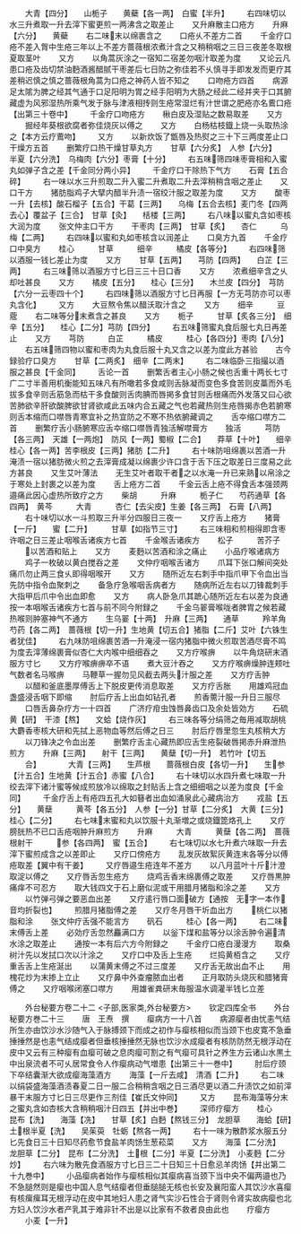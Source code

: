 <!-- { "loadSidebar": true } -->
　　大青【四分】　　山栀子　　黄蘗【各一两】　白蜜【半升】
　　右四味切以水三升煮取一升去滓下蜜更煎一两沸含之取差止
　　又升麻散主口疮方
　　升麻【六分】　　黄蘗
　　右二味末以绵裹含之
　　口疮乆不差方二首
　　千金疗口疮不差入胷中生疮三年以上不差方蔷薇根浓煮汁含之又稍稍咽之三日三夜差冬取根夏取茎叶
　　又方
　　以角蒿灰涂之一宿知二宿差勿咽汁取差为度
　　又论云凡患口疮及齿切禁油麪酒酱醋腻干枣差后七日防之弥佳若不乆慎寻手即发发而更疗其差稍迟慎之慎之蔷薇根角蒿为口疮之神药人皆不知之
　　口吻疮方四首
　　病源足太隂为脾之经其气通于口足阳明为胃之经手阳明为大肠之经此二经并夹于口其腑藏虚为风邪湿热所乘气发于脉与津液相抟则生疮常湿烂有汁世谓之肥疮亦名鷰口疮【出第三十卷中】
　　千金疗口吻疮方
　　楸白皮及湿贴之数易取差
　　又方
　　掘经年葵根欲腐者弥佳烧灰以傅之
　　又方
　　白杨枯枝鐡上烧一头取热涂之【本方云疗鷰吻】
　　又方
　　以新炊饭了甑唇及热熨之三十下三两度差止口干燥方五首
　　删繁疗口热干燥甘草丸方
　　甘草【六分炙】　人参【六分】　　半夏【六分洗】　乌梅肉【六分】枣膏【十分】
　　右五味筛四味枣膏相和入蜜丸如弹子含之差【千金同分两小异】
　　千金疗口干除热下气方
　　石膏【五合碎】
　　右一味以水三升煎取二升入蜜二升煮取二升去滓稍稍含咽之差止
　　又口干方
　　猪肪脂鸡子大擘内醋半升渍一宿绞汁服之取差为度
　　又方
　　酸枣一升【去核】酸石榴子【五合】干葛【三两】　　乌梅【五合去核】麦门冬【四两去心】覆盆子【三合】　甘草【灸】　　栝楼【三两】
　　右八味以蜜丸含如枣核大润为度
　　张文仲主口干方
　　干枣肉【三两】　甘草【炙】　　杏仁　　　乌梅【二两】
　　右四味以蜜和丸如枣核含以润差止
　　口臭方九首
　　千金疗口中臭方
　　桂心　　　甘草　　　细辛　　　橘皮【各等分】
　　右四味筛以酒服一钱匕差止为度
　　又方
　　甘草【五两】　　芎防【四两】　　白芷【三两】
　　右三味筛以酒服方寸匕日三三十日口香
　　又方
　　浓煮细辛含之乆却吐甚良
　　又方
　　橘皮【五分】　　桂心【三分】　　木兰皮【四分】　芎防【六分一云枣四十个】
　　右四味筛以酒服方寸匕日再服【一方无芎防亦可以枣丸含化】
　　又方
　　大豆熬令焦以醋沃取汁含之
　　又方
　　细辛　　　豆蔲
　　右二味等分末煮含之甚良
　　又方
　　栀子　　　甘草【炙各三分】　细辛【五分】　　桂心【二分】芎防【四分】
　　右五味筛蜜丸食后服七丸日再差止
　　又方
　　芎防　　　白芷　　　橘皮　　　桂心【各四分】枣肉【八分】
　　右五味筛四物以蜜和枣肉为丸食后服十丸又含之以差为度此方甚验
　　古今録验疗口臭方
　　甘草【二两炙】　细辛【二两末】
　　右二味临卧三指撮以酒服之甚良【千金同】
　　舌论一首
　　删繁舌者主心小肠之候也舌重十两长七寸广二寸半善用机衡能知五味凡有所噉若多食咸则舌脉凝而变色多食苦则皮藁而外毛拔多食辛则舌筋急而枯干多食酸则舌肉腆而唇掲多食甘则舌根痛而外发落又曰心欲苦肺欲辛肝欲酸脾欲甘肾欲咸此五味内合五藏之气也若藏热则生疮唇揭赤色若腑寒则舌本缩而口噤唇青寒宜补之热宜防之不寒不热依腑藏调之
　　舌夲缩口噤方二首
　　删繁疗舌小肠腑寒应舌夲缩口噤唇青独活解噤膏方
　　独活　　　芎防【各三两】　天雄【一两炮】　防风【一两】蜀椒【二合】　　莽草【十叶】　　细辛　　　桂心【各一两】苦李根皮【三两】猪肪【二升】
　　右十味防咀绵裹以苦酒一升淹渍一宿以猪肪微火煎之去滓膏成凝以绵裹少许口含于舌下压之取差日三度易之此方甚良
　　又生艾叶薄法
　　无生艾叶者取干者之以水淹一升已来熟以帛涂之于寒处上封裹之以差为度
　　舌上疮方二首
　　千金云舌上疮不得食舌本强颈两邉痛此因心虚热所致疗之方
　　柴胡　　　升麻　　　栀子仁　　芍药通草【各四两】　黄芩　　　大青　　　杏仁【去尖皮】生姜【各三两】　石膏【八两】
　　右十味切以水一斗煎取三升半分四服日三夜一
　　又疗舌上疮方
　　猪膏【一斤】　　蜜【二升】　　　甘草【如指节三寸】
　　右三味相和煎相得即含枣许咽之日三差止咽喉舌诸疾方七首
　　千金喉舌诸疾方
　　松子　　　苦芥子
　　以苦酒和贴上
　　又方
　　麦麪以苦酒和涂之痛止
　　小品疗喉诸病方
　　鸡子一枚破以黄白搅呑之差
　　文仲疗咽喉舌诸方
　　爪耳下张口解间突处痛爪勿止两三食乆即得咽喉开
　　又方
　　随所近左右刺手中指爪甲下令血出当先防中指令血聚刺之
　　备急疗急喉咽舌病者方
　　随病所近左右以刀锋裁刺手大指甲后爪中令出血即愈
　　又方
　　病人卧急爪其蹠心随所近左右以差为良通按一本咽喉舌诸疾方七首与前不同今附録之
　　千金乌翣膏喉咙者脾胃之候若藏热喉则肿塞神气不通方
　　生乌翣【十两】　升麻【三两】　　通草　　　羚羊角芍药【各二两】　蔷薇根【切一升】生地黄【切五合】猪脂【二斤】艾叶【六铢生者犹佳】
　　右九味防咀绵裹苦酒一升淹浸一宿内猪脂中微火煎取苦酒尽膏不鸣为度去滓薄绵裹膏似杏仁大内喉中细细吞之
　　又方疗喉痹
　　以牛角烧研末酒服方寸匕
　　又方疗喉痹痹卒不语
　　煮大豆汁吞之
　　又方疗喉痹燥肿连颊吐气数者名马喉痹
　　马鞭草一握勿见风截去两头汁服之差
　　又方疗舌肿
　　以醋和釜底墨厚傅舌上下脱皮更传消息取差
　　又方疗舌胀
　　用雄鸡冠血盏盛浸舌咽下即缩
　　肘后疗舌上出血如钻孔者
　　煎香薷汁服一升日三服尽
　　口唇舌鼻杂疗方一十四首
　　广济疗疳虫蚀唇鼻齿口及余处皆効方
　　石硫黄【研】　干漆【熬】　　文蛤【烧作灰】
　　右三味各等分绢筛之毎用减取胡桃大麝香枣核大研和先拭上恶物血等然后傅之日三
　　肘后疗唇里忽生丸核稍大方
　　以刀锋决之令血出差
　　删繁疗舌主心藏热即应舌生疮裂破唇掲赤升麻泄热煎方
　　升麻【三两】　　射干【三两】　　黄蘖【切一升】　若竹叶【切五
　　合】　　　　大青【三两】　　生芦根　　蔷薇根白皮【各切一升】　　生参【汁五合】生地黄【汁五合】赤蜜【八合】
　　右十味切以水四升煮七味取一升绞去滓下诸汁蜜等候成煎放冷以绵取之封贴舌上含之细细咽之以差为度良【千金同】
　　千金疗舌上有疮四五孔大如簮者出血如涌泉此心藏病治方
　　戎盐【五分】　　黄蘖　　　黄芩【各五分】　人参【一分】甘草【二分炙】　大黄【三分】　　桂心【二分】
　　右七味末蜜和丸以饮服十丸渐増之或烧鐡箆烙孔上
　　又疗膀胱热不已口舌疮咽肿升麻煎方
　　升麻　　　大青　　　黄蘖【各二两】　蔷薇根射干　　　参【各四两】　蜜【五合】
　　右七味切以水七升煮六味取一升去滓下蜜煎成含之以差即止
　　又疗口傍疮方
　　乱发灰故絮灰黄连末各等分以傅疮取差【翼中有干姜】
　　又疗唇邉生疮连年不差方
　　以八月蓝叶十斤汁澄取淀以傅之
　　又疗唇舌忽生疮方
　　烧鸡舌香末绵裹傅之取差
　　又疗唇黒肿痛痒不可忍方
　　取大钱四文于石上磨似泥或干用腊月猪脂和涂之差
　　又方
　　以竹弹弓弹之要恶血出差
　　又疗逺行唇口面破方【通按　无字一本作音均折裂也】
　　煎腊月猪脂傅之差
　　又疗冬月唇干圻血出方
　　桃仁以猪脂和涂
　　张文仲疗舌强不能言方
　　矾石　　　桂心【各一两】
　　右二味末傅舌上差
　　必効疗舌忽然麤满口方
　　以釡下煤和盐等分以涂舌肿令遍清水涂之取差止
　　通按一本有后六方今附録之
　　千金疗口疮白漫漫方
　　取桑树汁先以发拭口次以汁涂之
　　又疗口中及舌上生疮
　　烂捣黄栢含之
　　又疗重舌舌上生疮涎出
　　以蒲黄末傅之不过三度差
　　又疗舌无故出血不止
　　用槐花炒为末掺上立止
　　又疗鼻中外查瘤脓血出者
　　正月取防头烧灰和腊猪膏傅之
　　又疗咽喉闭塞口噤方
　　用雄雀粪研末毎服温水调灌半钱匕立差















　　外台秘要方卷二十二
<子部,医家类,外台秘要方>
　　钦定四库全书
　　外台秘要方巻二十三
　　唐　王焘　撰
　　瘿病方一十八首
　　病源瘿者由忧恚气结所生亦由饮沙水沙随气入于脉搏颈下而成之初作与瘿核相似而当颈下也皮寛不急垂捶捶然是也恚气结成瘿者但垂核捶捶然无脉也饮沙水成瘿者有核防防然无根浮动在皮中又云有三种瘿有血瘿可破之息肉瘿可割之有气瘿可具针之养生方云诸山水黒土中出泉流者不可乆居常食令人作瘿病动气増患【出第三十一巻中】
　　肘后疗颈下卒结囊渐大欲成瘿海藻酒方
　　海藻【一斤去咸】　清酒【二升】
　　右二味以绢袋盛海藻酒渍春夏二日一服二合稍稍含咽之日三酒尽更以酒二升渍饮之如前滓暴干末服方寸匕日三尽更作三剂佳【崔氏文仲同】
　　又方
　　昆布海藻等分末之蜜丸含如杏核大含稍稍咽汁日四五【并出中巻】
　　深师疗瘿方
　　桂心　　　昆布【洗】　　海藻【冼】　　甘草【炙】白麪【熬钱三分】　龙胆草　　海蛤【研】　　土根半夏【洗】　　吴茱萸　牡蛎【熬各一两】
　　右十一味为散酢浆水服五分匕先食日三十日知尽药愈节食盐羊肉饧生葱菘菜
　　又方
　　海藻【二分洗】　龙胆草【二分】　昆布【二分洗】　土根【二分】半夏【二分洗】　小麦麪【二分炒】
　　右六味为散先食酒服方寸匕日三二十日知三十日愈忌羊肉饧【并出第二十九巻中】
　　小品瘿病者始作与瘿核相似其瘿病喜当颈下当中央不偏两邉也乃不急膇然则是瘿也中国人息气结瘿者但垂膇膇无核也长安及襄阳蛮人其饮沙水喜瘿有核瘰瘰耳无根浮动在皮中其地妇人患之肾气实沙石性合于肾则令肾实故病瘿也北方妇人饮沙水者产乳其于难非针不出是以比家有不救者良由此也
　　疗瘿方
　　小麦【一升】
